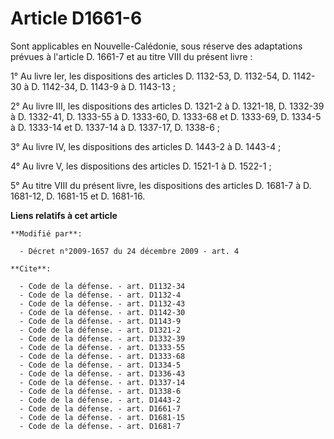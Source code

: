 # Article D1661-6

Sont applicables en Nouvelle-Calédonie, sous réserve des adaptations prévues à l'article D. 1661-7 et au titre VIII du
présent livre : 

1° Au livre Ier, les dispositions des articles D. 1132-53, D. 1132-54, D. 1142-30 à D. 1142-34, D. 1143-9 à D. 1143-13 ;

2° Au livre III, les dispositions des articles D. 1321-2 à D. 1321-18, D. 1332-39 à D. 1332-41, D. 1333-55 à D. 1333-60, D.
1333-68 et D. 1333-69, D. 1334-5 à D. 1333-14 et D. 1337-14 à D. 1337-17, D. 1338-6 ; 

3° Au livre IV, les dispositions des articles D. 1443-2 à D. 1443-4 ; 

4° Au livre V, les dispositions des articles D. 1521-1 à D. 1522-1 ; 

5° Au titre VIII du présent livre, les dispositions des articles D. 1681-7 à D. 1681-12, D. 1681-15 et D. 1681-16.

**Liens relatifs à cet article**

	**Modifié par**:

	  - Décret n°2009-1657 du 24 décembre 2009 - art. 4

	**Cite**:

	  - Code de la défense. - art. D1132-34
	  - Code de la défense. - art. D1132-4
	  - Code de la défense. - art. D1132-43
	  - Code de la défense. - art. D1142-30
	  - Code de la défense. - art. D1143-9
	  - Code de la défense. - art. D1321-2
	  - Code de la défense. - art. D1332-39
	  - Code de la défense. - art. D1333-55
	  - Code de la défense. - art. D1333-68
	  - Code de la défense. - art. D1334-5
	  - Code de la défense. - art. D1336-43
	  - Code de la défense. - art. D1337-14
	  - Code de la défense. - art. D1338-6
	  - Code de la défense. - art. D1443-2
	  - Code de la défense. - art. D1661-7
	  - Code de la défense. - art. D1681-15
	  - Code de la défense. - art. D1681-7
